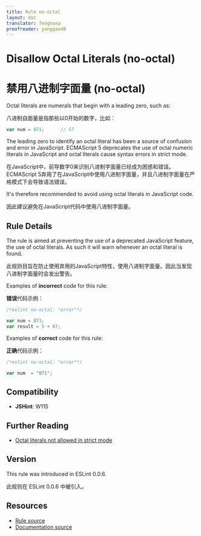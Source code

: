 ```yaml
---
title: Rule no-octal
layout: doc
translator: fengnana
proofreader: yanggao40
---
```

<!-- Note: No pull requests accepted for this file. See README.md in the root directory for details. -->

# Disallow Octal Literals (no-octal)

# 禁用八进制字面量 (no-octal)

Octal literals are numerals that begin with a leading zero, such as:

八进制自面量是指那些以0开始的数字，比如：

```js
var num = 071;      // 57
```

The leading zero to identify an octal literal has been a source of confusion and error in JavaScript. ECMAScript 5 deprecates the use of octal numeric literals in JavaScript and octal literals cause syntax errors in strict mode.

在JavaScript中，前导数字0来识别八进制字面量已经成为困惑和错误。ECMAScript 5弃用了在JavaScript中使用八进制字面量，并且八进制字面量在严格模式下会导致语法错误。

It's therefore recommended to avoid using octal literals in JavaScript code.

因此建议避免在JavaScript代码中使用八进制字面量。

## Rule Details

The rule is aimed at preventing the use of a deprecated JavaScript feature, the use of octal literals. As such it will warn whenever an octal literal is found.

此规则目旨在防止使用弃用的JavaScript特性，使用八进制字面量。因此当发现八进制字面量时会发出警告。

Examples of **incorrect** code for this rule:

**错误**代码示例：

```js
/*eslint no-octal: "error"*/

var num = 071;
var result = 5 + 07;
```

Examples of **correct** code for this rule:

**正确**代码示例：

```js
/*eslint no-octal: "error"*/

var num  = "071";
```

## Compatibility

* **JSHint**: W115

## Further Reading

* [Octal literals not allowed in strict mode](http://jslinterrors.com/octal-literals-are-not-allowed-in-strict-mode)

## Version

This rule was introduced in ESLint 0.0.6.

此规则在 ESLint 0.0.6 中被引入。

## Resources

* [Rule source](https://github.com/eslint/eslint/tree/master/lib/rules/no-octal.js)
* [Documentation source](https://github.com/eslint/eslint/tree/master/docs/rules/no-octal.md)
